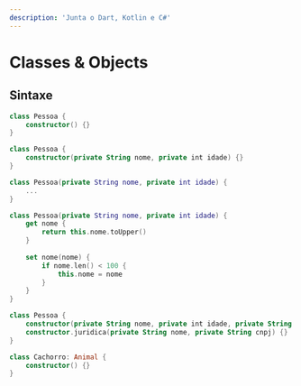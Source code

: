 ```yaml
---
description: 'Junta o Dart, Kotlin e C#'
---
```


# Classes & Objects

## Sintaxe

```kotlin
class Pessoa {
    constructor() {}
}
```

```kotlin
class Pessoa {
    constructor(private String nome, private int idade) {}
}
```

```kotlin
class Pessoa(private String nome, private int idade) {
    ...
}
```

```kotlin
class Pessoa(private String nome, private int idade) {
    get nome {
        return this.nome.toUpper()
    }
    
    set nome(nome) {
        if nome.len() < 100 {
            this.nome = nome
        }
    }
}
```

```kotlin
class Pessoa {
    constructor(private String nome, private int idade, private String cpf) {}
    constructor.juridica(private String nome, private String cnpj) {}
}
```

```kotlin
class Cachorro: Animal {
    constructor() {}
}
```



